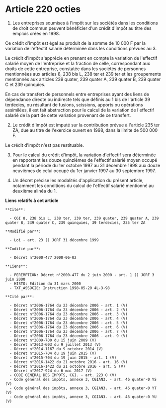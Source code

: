 # Article 220 octies

1. Les entreprises soumises à l'impôt sur les sociétés dans les conditions de droit commun peuvent bénéficier d'un crédit
d'impôt au titre des emplois créés en 1998.

Ce crédit d'impôt est égal au produit de la somme de 10 000 F par la variation de l'effectif salarié déterminée dans les
conditions prévues au 3.

Le crédit d'impôt s'apprécie en prenant en compte la variation de l'effectif salarié moyen de l'entreprise et la fraction de
celle, correspondant aux droits de cette entreprise, constatée dans les sociétés de personnes mentionnées aux articles 8, 238
bis L, 238 ter et 239 ter et les groupements mentionnés aux articles 239 quater, 239 quater A, 239 quater B, 239 quater C et
239 quinquies.

En cas de transfert de personnels entre entreprises ayant des liens de dépendance directe ou indirecte tels que définis au 1
bis de l'article 39 terdecies, ou résultant de fusions, scissions, apports ou opérations assimilées, il est fait abstraction
pour le calcul de la variation de l'effectif salarié de la part de cette variation provenant de ce transfert.

2. Le crédit d'impôt est imputé sur la contribution prévue à l'article 235 ter ZA, due au titre de l'exercice ouvert en 1998,
dans la limite de 500 000 F.

Le crédit d'impôt n'est pas restituable.

3. Pour le calcul du crédit d'impôt, la variation d'effectif sera déterminée en rapportant les douze quinzièmes de l'effectif
salarié moyen occupé pendant la période du 1er octobre 1997 au 31 décembre 1998 aux douze neuvièmes de celui occupé du 1er
janvier 1997 au 30 septembre 1997.

4. Un décret précise les modalités d'application du présent article, notamment les conditions du calcul de l'effectif salarié
mentionné au deuxième alinéa du 1.

**Liens relatifs à cet article**

	**Cite**:

	  - CGI 8, 238 bis L, 238 ter, 239 ter, 239 quater, 239 quater A, 239 quater B, 239 quater C, 239 quinquies, 39 terdecies, 235 ter ZA

	**Modifié par**:

	  - Loi - art. 23 () JORF 31 décembre 1999

	**Codifié par**:

	  - Décret n°2000-477 2000-06-02

	**Liens**:

	  - PEREMPTION: Décret n°2000-477 du 2 juin 2000 - art. 1 () JORF 3 juin 2000
	  - HISTO: Edition du 31 mars 2000
	  - TXT_ASSOCIE: Instruction 1998-05-20 4L-3-98

	**Cité par**:

	  - Décret n°2006-1764 du 23 décembre 2006 - art. 1 (V)
	  - Décret n°2006-1764 du 23 décembre 2006 - art. 2 (V)
	  - Décret n°2006-1764 du 23 décembre 2006 - art. 3 (V)
	  - Décret n°2006-1764 du 23 décembre 2006 - art. 4 (V)
	  - Décret n°2006-1764 du 23 décembre 2006 - art. 5 (V)
	  - Décret n°2006-1764 du 23 décembre 2006 - art. 6 (V)
	  - Décret n°2006-1764 du 23 décembre 2006 - art. 7 (V)
	  - Décret n°2006-1764 du 23 décembre 2006 - art. 9 (V)
	  - Décret n°2009-700 du 15 juin 2009 (V)
	  - Décret n°2013-603 du 9 juillet 2013 (V)
	  - Décret n°2014-1167 du 9 octobre 2014 (V)
	  - Décret n°2015-704 du 19 juin 2015 (V)
	  - Décret n°2015-704 du 19 juin 2015 - art. 1 (V)
	  - Décret n°2016-1422 du 21 octobre 2016 - art. 16 (V)
	  - Décret n°2016-1422 du 21 octobre 2016 - art. 5 (V)
	  - Décret n°2017-924 du 6 mai 2017 (V)
	  - CODE GENERAL DES IMPOTS, CGI. - art. 223 O (V)
	  - Code général des impôts, annexe 3, CGIAN3. - art. 46 quater-0 YS (V)
	  - Code général des impôts, annexe 3, CGIAN3. - art. 46 quater-0 YT (V)
	  - Code général des impôts, annexe 3, CGIAN3. - art. 46 quater-0 YU (V)
